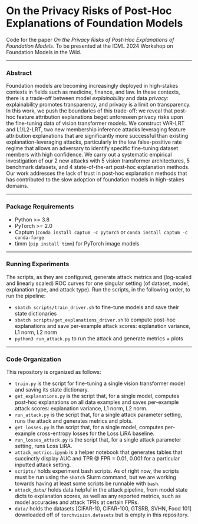 # On the Privacy Risks of Post-Hoc Explanations of Foundation Models
Code for the paper _On the Privacy Risks of Post-Hoc Explanations of Foundation Models_. To be presented at the ICML 2024 Workshop on Foundation Models in the Wild.

---

### Abstract
Foundation models are becoming increasingly deployed in high-stakes contexts in fields such as medicine, finance, and law. In these contexts, there is a trade-off between model _explainability_ and data _privacy_: explainability promotes transparency, and privacy is a limit on transparency. In this work, we push the boundaries of this trade-off: we reveal that post-hoc feature attribution explanations beget unforeseen privacy risks upon the fine-tuning data of vision transformer models. We construct VAR-LRT and L1/L2-LRT, two new membership inference attacks leveraging feature attribution explanations that are significantly more successful than existing explanation-leveraging attacks, particularly in the low false-positive rate regime that allows an adversary to identify specific fine-tuning dataset members with high confidence. We carry out a systematic empirical investigation of our 2 new attacks with 5 vision transformer architectures, 5 benchmark datasets, and 4 state-of-the-art post-hoc explanation methods. Our work addresses the lack of trust in post-hoc explanation methods that has contributed to the slow adoption of foundation models in high-stakes domains.

---
### Package Requirements
* Python >= 3.8
* PyTorch >= 2.0
* Captum (`conda install captum -c pytorch` or `conda install captum -c conda-forge`
* timm (`pip install timm`) for PyTorch image models

---
### Running Experiments
The scripts, as they are configured, generate attack metrics and (log-scaled and linearly scaled) ROC curves for one singular setting (of dataset, model, explanation type, and attack type). Run the scripts, in the following order, to run the pipeline:
* `sbatch scripts/train_driver.sh` to fine-tune models and save their state dictionaries
* `sbatch scripts/get_explanations_driver.sh` to compute post-hoc explanations and save per-example attack scores: explanation variance, L1 norm, L2 norm
* `python3 run_attack.py` to run the attack and generate metrics + plots

---
### Code Organization
This repository is organized as follows:
* `train.py` is the script for fine-tuning a single vision transformer model and saving its state dictionary.
* `get_explanations.py` is the script that, for a single model, computes post-hoc explanations on all data examples and saves per-example attack scores: explanation variance, L1 norm, L2 norm.
* `run_attack.py` is the script that, for a single attack parameter setting, runs the attack and generates metrics and plots.
* `get_losses.py` is the script that, for a single model, computes per-example cross-entropy losses for the Loss LiRA baseline.
* `run_losses_attack.py` is the script that, for a single attack parameter setting, runs Loss LiRA.
* `attack_metrics.ipynb` is a helper notebook that generates tables that succinctly display AUC and TPR @ FPR = 0.01, 0.001 for a particular inputted attack setting.
* `scripts/` holds experiment bash scripts. As of right now, the scripts must be run using the `sbatch` Slurm command, but we are working towards having at least some scripts be runnable with `bash`.
* `attack_data/` holds data helpful in the attack pipeline, from model state dicts to explanation scores, as well as any reported metrics, such as model accuracies and attack TPRs at certain FPRs.
* `data/` holds the datasets [CIFAR-10, CIFAR-100, GTSRB, SVHN, Food 101] downloaded off of `torchvision.datasets` but is empty in this repository.

